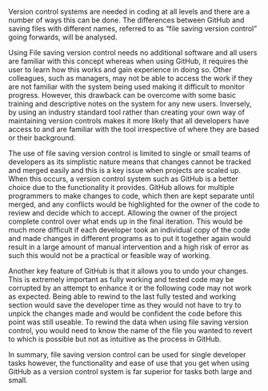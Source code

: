   Version control systems are needed in coding at all levels and there are a number of ways this can be done.  The differences between GitHub and saving files with different names, referred to as “file saving version control” going forwards, will be analysed. 

  Using File saving version control needs no additional software and all users are familiar with this concept whereas when using GitHub, it requires the user to learn how this works and gain experience in doing so. Other colleagues, such as managers, may not be able to access the work if they are not familiar with the system being used making it difficult to monitor progress. However, this drawback can be overcome with some basic training and descriptive notes on the system for any new users. Inversely, by using an industry standard tool rather than creating your own way of maintaining version controls makes it more likely that all developers have access to and are familiar with the tool irrespective of where they are based or their background.

  The use of file saving version control is limited to single or small teams of developers as its simplistic nature means that changes cannot be tracked and merged easily and this is a key issue when projects are scaled up. When this occurs, a version control system such as GitHub is a better choice due to the functionality it provides. GitHub allows for multiple programmers to make changes to code, which then are kept separate until merged, and any conflicts would be highlighted for the owner of the code to review and decide which to accept. Allowing the owner of the project complete control over what ends up in the final iteration. This would be much more difficult if each developer took an individual copy of the code and made changes in different programs as to put it together again would result in a large amount of manual intervention and  a high risk of error as such this would not be a practical or feasible way of working.

  Another key feature of GitHub is that it allows you to undo your changes. This is extremely important as fully working and tested code may be corrupted by an attempt to enhance it or the following code may not work as expected. Being able to rewind to the last fully tested and working section would save the developer time as they would not have to try to unpick the changes made and would be confident the code before this point was still useable.  To rewind the data when using file saving version control, you would need to know the name of the file you wanted to revert to which is possible but not as intuitive as the process in GitHub. 

  In summary, file saving version control can be used for single developer tasks however, the functionality and ease of use that you get when using GitHub as a version control system is far superior for tasks both large and small. 

